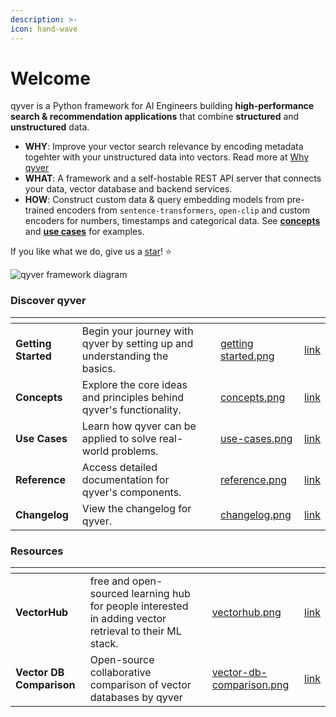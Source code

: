 ```yaml
---
description: >-
icon: hand-wave
---
```


# Welcome

qyver is a Python framework for AI Engineers building <b>high-performance search & recommendation applications</b> that combine <b>structured</b> and <b>unstructured</b> data.

- **WHY**: Improve your vector search relevance by encoding metadata togehter with your unstructured data into vectors. Read more at [Why qyver](getting-started/why-qyver.md)
- **WHAT**: A framework and a self-hostable REST API server that connects your data, vector database and backend services.
- **HOW**: Construct custom data & query embedding models from pre-trained encoders from `sentence-transformers`, `open-clip` and custom encoders for numbers, timestamps and categorical data. See <b>[concepts](concepts/overview.md)</b> and <b>[use cases](use-cases/overview.md)</b> for examples.

If you like what we do, give us a [star](https://github.com/qyver/qyver)! ⭐

![qyver framework diagram](.gitbook/assets/sl_diagram.png)


### Discover qyver

<table data-view="cards">
<thead>
<tr><th></th><th></th><th data-type="content-ref"></th><th data-hidden data-card-cover data-type="files"></th><th data-hidden data-card-target data-type="content-ref">
</th></tr>
</thead>
<tbody>
    <tr>
        <td><strong>Getting Started</strong></td>
        <td>Begin your journey with qyver by setting up and understanding the basics.</td>
        <td></td>
        <td><a href=".gitbook/assets/getting-started-thumbnails/getting started.png">getting started.png</a></td>
        <td><a href="getting-started/installation.md">link</a></td>
    </tr>
    <tr>
        <td><strong>Concepts</strong></td>
        <td>Explore the core ideas and principles behind qyver's functionality.</td>
        <td></td>
        <td><a href=".gitbook/assets/getting-started-thumbnails/concept.png">concepts.png</a></td>
        <td><a href="concepts/overview.md">link</a></td>
    </tr>
    <tr>
        <td><strong>Use Cases</strong></td>
        <td>Learn how qyver can be applied to solve real-world problems.</td>
        <td></td>
        <td><a href=".gitbook/assets/getting-started-thumbnails/use cases.png">use-cases.png</a></td>
        <td><a href="use-cases/overview.md">link</a></td>
    </tr>
    <tr>
        <td><strong>Reference</strong></td>
        <td>Access detailed documentation for qyver's components.</td>
        <td></td>
        <td><a href=".gitbook/assets/getting-started-thumbnails/reference.png">reference.png</a></td>
        <td><a href="reference/overview.md">link</a></td>
    </tr>
    <tr>
        <td><strong>Changelog</strong></td>
        <td>View the changelog for qyver.</td>
        <td></td>
        <td><a href=".gitbook/assets/getting-started-thumbnails/changelog.png">changelog.png</a></td>
        <td><a href="reference/changelog.md">link</a></td>
    </tr>
    
</tbody>
</table>


### Resources

<table data-view="cards">
<thead>
<tr><th></th><th></th><th data-type="content-ref"></th><th data-hidden data-card-cover data-type="files"></th><th data-hidden data-card-target data-type="content-ref">
</th></tr>
</thead>
<tbody>
    <tr>
        <td><strong>VectorHub</strong></td>
        <td>free and open-sourced learning hub for people interested in adding vector retrieval to their ML stack.</td>
        <td></td>
        <td><a href=".gitbook/assets/resources-thumbnails/vectorhub.png">vectorhub.png</a></td>
        <td><a href="https://qyver.com/vectorhub" target="_blank">link</a></td>
    </tr>
    <tr>
        <td><strong>Vector DB Comparison</strong></td>
        <td>Open-source collaborative comparison of vector databases by qyver</td>
        <td></td>
        <td><a href=".gitbook/assets/resources-thumbnails/vdb table.png">vector-db-comparison.png</a></td>
        <td><a href="https://qyver.com/vector-db-comparison" target="_blank">link</a></td>
    </tr>
    
</tbody>
</table>
